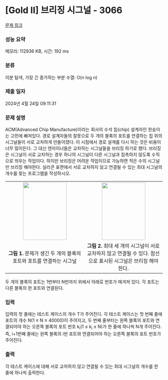 # [Gold II] 브리징 시그널 - 3066 

[문제 링크](https://www.acmicpc.net/problem/3066) 

### 성능 요약

메모리: 112936 KB, 시간: 192 ms

### 분류

이분 탐색, 가장 긴 증가하는 부분 수열: O(n log n)

### 제출 일자

2024년 4월 24일 09:11:31

### 문제 설명

<p>
	ACM(Advanced Chip Manufacture)이라는 회사의 수석 칩(chip) 설계자인 한승이는 고민에 빠져있다. 경로 설계자들의 잘못으로 두 개의 블록의 포트를 연결하는 칩 위의 시그널들이 서로 교차하게 만들어졌다. 이 시점에서 경로 설계를 다시 하는 것은 비용이 너무 많이든다. 그 대신 엔지이너들은 교차하는 시그널들을 브리징 하기로 했다. 브리징은 시그널이 서로 교차하는 경우 하나의 시그널이 다른 시그널과 접촉하지 않도록 수직으로 띄우는 작업이다. 하지만 브리징은 어려운 작업이므로 가능하면 적은 수의 시그널만 브리징 해야한다. 실리콘 표면에서 서로 교차하지 않고 연결될 수 있는 최대 시그널의 개수를 찾는 프로그램을 작성하시오.</p>
<p>
	 </p>
<table class="table table-bordered">
	<tbody>
		<tr>
			<td style="width:50%;text-align:center">
				<img alt="" src="https://www.acmicpc.net/upload/images/chip1.png" style="width: 139px; height: 184px;"></td>
			<td style="width:50%;text-align:center">
				<img alt="" src="https://www.acmicpc.net/upload/images/chip2.png" style="width: 139px; height: 183px;"></td>
		</tr>
		<tr>
			<td style="text-align:center">
				<strong>그림 1.</strong> 문제가 생긴 두 개의 블록의 포트와 포트를 연결하는 시그널</td>
			<td style="text-align:center">
				<strong>그림 2.</strong> 최대 세 개의 시그널이 서로 교차하지 않고 연결될 수 있다. 점선으로 표시된 시그널은 브리징 해야한다.</td>
		</tr>
	</tbody>
</table>
<p>
	 </p>
<p>
	두 개의 블록의 포트는 1번부터 N번까지 위에서 아래로 번호가 매겨져 있다. 각 포트는 다른 블록의 한 포트와 연결된다.</p>

### 입력 

 <p>
	입력의 첫 줄에는 테스트 케이스의 개수 T가 주어진다. 각 테스트 케이스는 첫 번째 줄에 포트의 개수 N(1 ≤ N ≤ 40000)이 주어지고, 두 번째 줄부터는 왼쪽 블록의 포트와 연결되어야 하는 오른쪽 블록의 포트 번호 k<sub>i</sub>(1 ≤ k<sub>i</sub> ≤ N)가 한 줄에 하나씩 N개 주어진다. 즉, i+1번째 줄에는 왼쪽 블록의 i번 포트와 연결되어야 하는 오른쪽 블록의 포트 번호가 주어진다.</p>

### 출력 

 <p>
	각 테스트 케이스에 대해 서로 교차하지 않고 연결될 수 있는 최대 시그널의 개수를 한 줄에 하나씩 출력한다.</p>

